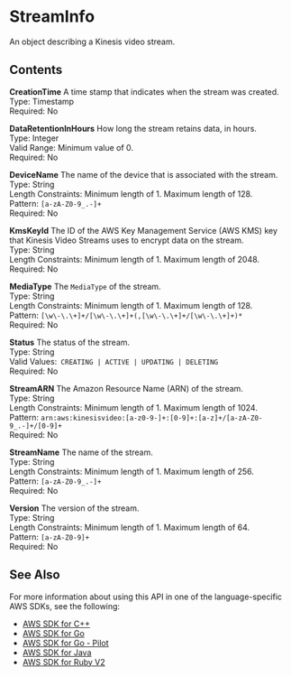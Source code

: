# StreamInfo<a name="API_StreamInfo"></a>

An object describing a Kinesis video stream\.

## Contents<a name="API_StreamInfo_Contents"></a>

 **CreationTime**   <a name="KinesisVideo-Type-StreamInfo-CreationTime"></a>
A time stamp that indicates when the stream was created\.  
Type: Timestamp  
Required: No

 **DataRetentionInHours**   <a name="KinesisVideo-Type-StreamInfo-DataRetentionInHours"></a>
How long the stream retains data, in hours\.  
Type: Integer  
Valid Range: Minimum value of 0\.  
Required: No

 **DeviceName**   <a name="KinesisVideo-Type-StreamInfo-DeviceName"></a>
The name of the device that is associated with the stream\.  
Type: String  
Length Constraints: Minimum length of 1\. Maximum length of 128\.  
Pattern: `[a-zA-Z0-9_.-]+`   
Required: No

 **KmsKeyId**   <a name="KinesisVideo-Type-StreamInfo-KmsKeyId"></a>
The ID of the AWS Key Management Service \(AWS KMS\) key that Kinesis Video Streams uses to encrypt data on the stream\.  
Type: String  
Length Constraints: Minimum length of 1\. Maximum length of 2048\.  
Required: No

 **MediaType**   <a name="KinesisVideo-Type-StreamInfo-MediaType"></a>
The `MediaType` of the stream\.   
Type: String  
Length Constraints: Minimum length of 1\. Maximum length of 128\.  
Pattern: `[\w\-\.\+]+/[\w\-\.\+]+(,[\w\-\.\+]+/[\w\-\.\+]+)*`   
Required: No

 **Status**   <a name="KinesisVideo-Type-StreamInfo-Status"></a>
The status of the stream\.  
Type: String  
Valid Values:` CREATING | ACTIVE | UPDATING | DELETING`   
Required: No

 **StreamARN**   <a name="KinesisVideo-Type-StreamInfo-StreamARN"></a>
The Amazon Resource Name \(ARN\) of the stream\.  
Type: String  
Length Constraints: Minimum length of 1\. Maximum length of 1024\.  
Pattern: `arn:aws:kinesisvideo:[a-z0-9-]+:[0-9]+:[a-z]+/[a-zA-Z0-9_.-]+/[0-9]+`   
Required: No

 **StreamName**   <a name="KinesisVideo-Type-StreamInfo-StreamName"></a>
The name of the stream\.  
Type: String  
Length Constraints: Minimum length of 1\. Maximum length of 256\.  
Pattern: `[a-zA-Z0-9_.-]+`   
Required: No

 **Version**   <a name="KinesisVideo-Type-StreamInfo-Version"></a>
The version of the stream\.  
Type: String  
Length Constraints: Minimum length of 1\. Maximum length of 64\.  
Pattern: `[a-zA-Z0-9]+`   
Required: No

## See Also<a name="API_StreamInfo_SeeAlso"></a>

For more information about using this API in one of the language\-specific AWS SDKs, see the following:
+  [AWS SDK for C\+\+](https://docs.aws.amazon.com/goto/SdkForCpp/kinesisvideo-2017-09-30/StreamInfo) 
+  [AWS SDK for Go](https://docs.aws.amazon.com/goto/SdkForGoV1/kinesisvideo-2017-09-30/StreamInfo) 
+  [AWS SDK for Go \- Pilot](https://docs.aws.amazon.com/goto/SdkForGoPilot/kinesisvideo-2017-09-30/StreamInfo) 
+  [AWS SDK for Java](https://docs.aws.amazon.com/goto/SdkForJava/kinesisvideo-2017-09-30/StreamInfo) 
+  [AWS SDK for Ruby V2](https://docs.aws.amazon.com/goto/SdkForRubyV2/kinesisvideo-2017-09-30/StreamInfo) 